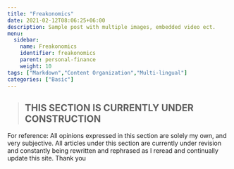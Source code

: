 ```yaml
---
title: "Freakonomics"
date: 2021-02-12T08:06:25+06:00
description: Sample post with multiple images, embedded video ect.
menu:
  sidebar:
    name: Freakonomics
    identifier: freakonomics
    parent: personal-finance
    weight: 10
tags: ["Markdown","Content Organization","Multi-lingual"]
categories: ["Basic"]
---
```

>##       THIS SECTION IS CURRENTLY UNDER CONSTRUCTION

For reference: All opinions expressed in this section are solely my own, and very subjective. All articles under this section are currently under revision and constantly being rewritten and rephrased as I reread and continually update this site. Thank you
